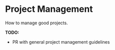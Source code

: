 # Project Management
How to manage good projects.

**TODO:**
* PR with general project management guidelines